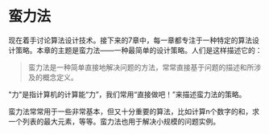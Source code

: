 蛮力法
=====

现在着手讨论算法设计技术。接下来的7章中，每一章都专注于一种特定的算法设计策略。本章的主题是蛮力法——一种最简单的设计策略。人们是这样描述它的：

> 蛮力法是一种简单直接地解决问题的方法，常常直接基于问题的描述和所涉及的概念定义。

"力"是指计算机的计算能“力”，我们常用“直接做吧！”来描述蛮力法的策略。

蛮力法常常用于一些非常基本，但又十分重要的算法，比如计算n个数字的和，求一个列表的最大元素，等等。蛮力法也用于解决小规模的问题实例。

